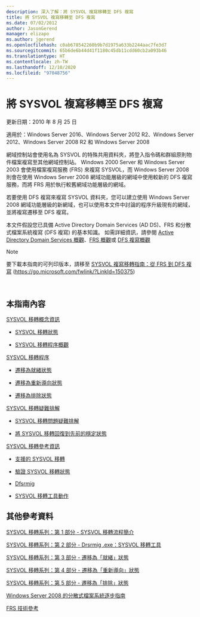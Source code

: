 ```yaml
---
description: 深入了解：將 SYSVOL 複寫移轉至 DFS 複寫
title: 將 SYSVOL 複寫移轉至 DFS 複寫
ms.date: 07/02/2012
author: JasonGerend
manager: elizapo
ms.author: jgerend
ms.openlocfilehash: c0ab678542260b9b7d1975a633b2244aac7fe3d7
ms.sourcegitcommit: 65b6de6b44d41f1180c45db11cdd60cb2a093b46
ms.translationtype: HT
ms.contentlocale: zh-TW
ms.lasthandoff: 12/10/2020
ms.locfileid: "97048756"
---
```

# <a name="migrate-sysvol-replication-to-dfs-replication"></a>將 SYSVOL 複寫移轉至 DFS 複寫


更新日期：2010 年 8 月 25 日

適用於：Windows Server 2016、Windows Server 2012 R2、Windows Server 2012、Windows Server 2008 R2 和 Windows Server 2008

網域控制站會使用名為 SYSVOL 的特殊共用資料夾，將登入指令碼和群組原則物件檔案複寫至其他網域控制站。 Windows 2000 Server 和 Windows Server 2003 會使用檔案複寫服務 (FRS) 來複寫 SYSVOL，而 Windows Server 2008 則會在使用 Windows Server 2008 網域功能層級的網域中使用較新的 DFS 複寫服務，而將 FRS 用於執行較舊網域功能層級的網域。

若要使用 DFS 複寫來複寫 SYSVOL 資料夾，您可以建立使用 Windows Server 2008 網域功能層級的新網域，也可以使用本文件中討論的程序升級現有的網域，並將複寫遷移至 DFS 複寫。

本文件假設您已具備 Active Directory Domain Services (AD DS)、FRS 和分散式檔案系統複寫 (DFS 複寫) 的基本知識。 如需詳細資訊，請參閱 [Active Directory Domain Services 概觀](https://go.microsoft.com/fwlink/?linkid=147787)、[FRS 概觀](https://go.microsoft.com/fwlink/?linkid=121763)或 [DFS 複寫概觀](https://go.microsoft.com/fwlink/?linkid=121762)


> [!NOTE]
> 要下載本指南的可列印版本，請移至 <a href="https://go.microsoft.com/fwlink/?linkid=150375">SYSVOL 複寫移轉指南：從 FRS 到 DFS 複寫</a> (https://go.microsoft.com/fwlink/?LinkId=150375)
<br>


## <a name="in-this-guide"></a>本指南內容

[SYSVOL 移轉概念資訊](/previous-versions/windows/it-pro/windows-server-2008-r2-and-2008/dd640170(v=ws.10))

  - [SYSVOL 移轉狀態](/previous-versions/windows/it-pro/windows-server-2008-r2-and-2008/dd641052(v=ws.10))

  - [SYSVOL 移轉程序概觀](/previous-versions/windows/it-pro/windows-server-2008-r2-and-2008/dd639809(v=ws.10))


[SYSVOL 移轉程序](/previous-versions/windows/it-pro/windows-server-2008-r2-and-2008/dd639860(v=ws.10))

  - [遷移為就緒狀態](/previous-versions/windows/it-pro/windows-server-2008-r2-and-2008/dd641193(v=ws.10))

  - [遷移為重新導向狀態](/previous-versions/windows/it-pro/windows-server-2008-r2-and-2008/dd641340(v=ws.10))

  - [遷移為排除狀態](/previous-versions/windows/it-pro/windows-server-2008-r2-and-2008/dd640254(v=ws.10))


[SYSVOL 移轉疑難排解](/previous-versions/windows/it-pro/windows-server-2008-r2-and-2008/dd640395(v=ws.10))

  - [SYSVOL 移轉問題疑難排解](/previous-versions/windows/it-pro/windows-server-2008-r2-and-2008/dd639976(v=ws.10))

  - [將 SYSVOL 移轉回復到先前的穩定狀態](/previous-versions/windows/it-pro/windows-server-2008-r2-and-2008/dd640509(v=ws.10))


[SYSVOL 移轉參考資訊](/previous-versions/windows/it-pro/windows-server-2008-r2-and-2008/dd640293(v=ws.10))

  - [支援的 SYSVOL 移轉](/previous-versions/windows/it-pro/windows-server-2008-r2-and-2008/dd639854(v=ws.10))

  - [驗證 SYSVOL 移轉狀態](/previous-versions/windows/it-pro/windows-server-2008-r2-and-2008/dd639789(v=ws.10))

  - [Dfsrmig](/previous-versions/windows/it-pro/windows-server-2008-r2-and-2008/dd641227(v=ws.10))

  - [SYSVOL 移轉工具動作](/previous-versions/windows/it-pro/windows-server-2008-r2-and-2008/dd639712(v=ws.10))


## <a name="additional-references"></a>其他參考資料

[SYSVOL 移轉系列：第 1 部分 - SYSVOL 移轉流程簡介](https://techcommunity.microsoft.com/t5/storage-at-microsoft/sysvol-migration-series-part-1-8211-introduction-to-the-sysvol/ba-p/423456)

[SYSVOL 移轉系列：第 2 部分 - Drsrmig .exe：SYSVOL 移轉工具](https://techcommunity.microsoft.com/t5/storage-at-microsoft/sysvol-migration-series-part-2-8211-dfsrmig-exe-the-sysvol/ba-p/423470)

[SYSVOL 移轉系列：第 3 部分 - 遷移為「就緒」狀態](https://techcommunity.microsoft.com/t5/storage-at-microsoft/sysvol-migration-series-part-3-migrating-to-the-prepared-state/ba-p/423503)

[SYSVOL 移轉系列：第 4 部分 - 遷移為「重新導向」狀態](https://techcommunity.microsoft.com/t5/storage-at-microsoft/sysvol-migration-series-part-4-8211-migrating-to-the-8216/ba-p/423514)

[SYSVOL 移轉系列：第 5 部分 - 遷移為「排除」狀態](https://techcommunity.microsoft.com/t5/storage-at-microsoft/sysvol-migration-series-part-5-8211-migrating-to-the-8216/ba-p/423516)

[Windows Server 2008 的分散式檔案系統逐步指南](/previous-versions/windows/it-pro/windows-server-2008-R2-and-2008/cc732863(v=ws.10))

[FRS 技術參考](/previous-versions/windows/it-pro/windows-server-2003/cc759297(v=ws.10))
